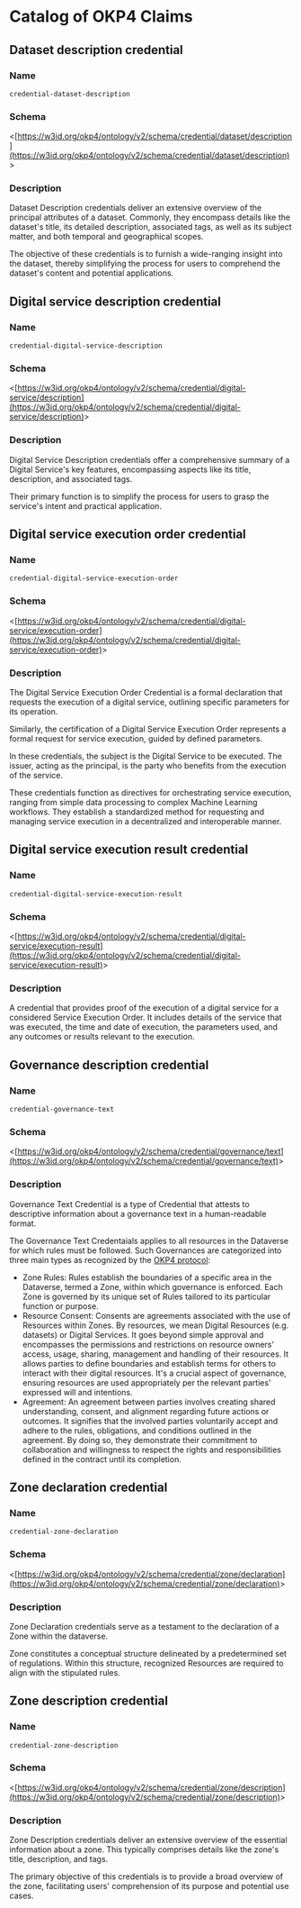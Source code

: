 [//]: # (This file is auto-generated. Please do not modify it yourself.)

# Catalog of OKP4 Claims

## Dataset description credential

### Name

`credential-dataset-description`

### Schema

&lt;[https://w3id.org/okp4/ontology/v2/schema/credential/dataset/description](https://w3id.org/okp4/ontology/v2/schema/credential/dataset/description)&gt;

### Description

Dataset Description credentials deliver an extensive overview of the principal attributes of a dataset. Commonly, they encompass details like the dataset's title, its detailed description, associated tags, as well as its subject matter, and both temporal and geographical scopes.

The objective of these credentials is to furnish a wide-ranging insight into the dataset, thereby simplifying the process for users to comprehend the dataset's content and potential applications.

## Digital service description credential

### Name

`credential-digital-service-description`

### Schema

&lt;[https://w3id.org/okp4/ontology/v2/schema/credential/digital-service/description](https://w3id.org/okp4/ontology/v2/schema/credential/digital-service/description)&gt;

### Description

Digital Service Description credentials offer a comprehensive summary of a Digital Service's key features, encompassing aspects like its title, description, and associated tags.

Their primary function is to simplify the process for users to grasp the service's intent and practical application.

## Digital service execution order credential

### Name

`credential-digital-service-execution-order`

### Schema

&lt;[https://w3id.org/okp4/ontology/v2/schema/credential/digital-service/execution-order](https://w3id.org/okp4/ontology/v2/schema/credential/digital-service/execution-order)&gt;

### Description

The Digital Service Execution Order Credential is a formal declaration that requests the execution of a digital service, outlining specific parameters for its operation.

Similarly, the certification of a Digital Service Execution Order represents a formal request for service execution, guided by defined parameters.

In these credentials, the subject is the Digital Service to be executed. The issuer, acting as the principal, is the party who benefits from the execution of the service.

These credentials function as directives for orchestrating service execution, ranging from simple data processing to complex Machine Learning workflows. They establish a standardized method for requesting and managing service execution in a decentralized and interoperable manner.

## Digital service execution result credential

### Name

`credential-digital-service-execution-result`

### Schema

&lt;[https://w3id.org/okp4/ontology/v2/schema/credential/digital-service/execution-result](https://w3id.org/okp4/ontology/v2/schema/credential/digital-service/execution-result)&gt;

### Description

A credential that provides proof of the execution of a digital service for a considered Service Execution Order. It includes details of the service that was executed, the time and date of execution, the parameters used, and any outcomes or results relevant to the execution.

## Governance description credential

### Name

`credential-governance-text`

### Schema

&lt;[https://w3id.org/okp4/ontology/v2/schema/credential/governance/text](https://w3id.org/okp4/ontology/v2/schema/credential/governance/text)&gt;

### Description

Governance Text Credential is a type of Credential that attests to descriptive information about a governance text in a human-readable format.

The Governance Text Credentaials applies to all resources in the Dataverse for which rules must be followed. Such Governances are categorized into three main types as recognized by the [OKP4 protocol](https://okp4.network):

- Zone Rules: Rules establish the boundaries of a specific area in the Dataverse, termed a Zone, within which governance is enforced. Each Zone is governed by its unique set of Rules tailored to its particular function or purpose.
- Resource Consent: Consents are agreements associated with the use of Resources within Zones. By resources, we mean Digital Resources (e.g. datasets) or Digital Services. It goes beyond simple approval and encompasses the permissions and restrictions on resource owners' access, usage, sharing, management and handling of their resources. It allows parties to define boundaries and establish terms for others to interact with their digital resources. It's a crucial aspect of governance, ensuring resources are used appropriately per the relevant parties' expressed will and intentions.
- Agreement: An agreement between parties involves creating shared understanding, consent, and alignment regarding future actions or outcomes. It signifies that the involved parties voluntarily accept and adhere to the rules, obligations, and conditions outlined in the agreement. By doing so, they demonstrate their commitment to collaboration and willingness to respect the rights and responsibilities defined in the contract until its completion.

## Zone declaration credential

### Name

`credential-zone-declaration`

### Schema

&lt;[https://w3id.org/okp4/ontology/v2/schema/credential/zone/declaration](https://w3id.org/okp4/ontology/v2/schema/credential/zone/declaration)&gt;

### Description

Zone Declaration credentials serve as a testament to the declaration of a Zone within the dataverse.

Zone constitutes a conceptual structure delineated by a predetermined set of regulations. Within this structure, recognized Resources are required to align with the stipulated rules.

## Zone description credential

### Name

`credential-zone-description`

### Schema

&lt;[https://w3id.org/okp4/ontology/v2/schema/credential/zone/description](https://w3id.org/okp4/ontology/v2/schema/credential/zone/description)&gt;

### Description

Zone Description credentials deliver an extensive overview of the essential information about a zone. This typically comprises details like the zone's title, description, and tags.

The primary objective of this credentials is to provide a broad overview of the zone, facilitating users' comprehension of its purpose and potential use cases.
